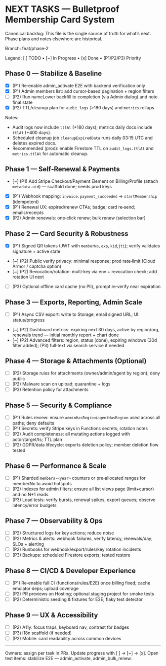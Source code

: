 # NEXT TASKS — Bulletproof Membership Card System

Canonical backlog: This file is the single source of truth for what’s next. Phase plans and notes elsewhere are historical.

Branch: feat/phase-2

Legend: [ ] TODO • [~] In Progress • [x] Done • (P1/P2/P3) Priority

## Phase 0 — Stabilize & Baseline
- [x] (P1) Re‑enable admin_activate E2E with backend verification only
- [x] (P1) Admin members list: add cursor‑based pagination + region filters
- [ ] (P2) Run nameLower backfill to completion (via Admin dialog) and note final state
- [x] (P2) TTL/cleanup plan for `audit_logs` (>180 days) and `metrics` rollups

Notes:
- Audit logs now include `ttlAt` (+180 days); metrics daily docs include `ttlAt` (+400 days).
- Scheduled cleanup job `cleanupExpiredData` runs daily 03:15 UTC and deletes expired docs.
- Recommended (prod): enable Firestore TTL on `audit_logs.ttlAt` and `metrics.ttlAt` for automatic cleanup.

## Phase 1 — Self‑Renewal & Payments
- [~] (P1) Add Stripe Checkout/Payment Element on Billing/Profile (attach `metadata.uid`) — scaffold done; needs prod keys
- [x] (P1) Webhook mapping: `invoice.payment_succeeded` → `startMembership` (idempotent)
- [x] (P1) Renewal UX: expired/renew CTAs; badge; card re‑send; emails/receipts
- [x] (P2) Admin renewals: one‑click renew; bulk renew (selection bar)

## Phase 2 — Card Security & Robustness
- [x] (P1) Signed QR tokens (JWT with `memberNo`, `exp`, `kid`,`jti`); verify validates signature + active state
- [~] (P2) Public verify privacy: minimal response; prod rate‑limit (Cloud Armor / captcha option)
- [~] (P2) Revocation/rotation: multi‑key via env + revocation check; add rotation UI next
- [ ] (P3) Optional offline card cache (no PII), prompt re‑verify near expiration

## Phase 3 — Exports, Reporting, Admin Scale
- [ ] (P1) Async CSV export: write to Storage, email signed URL; UI status/progress
- [~] (P2) Dashboard metrics: expiring next 30 days, active by region/org, renewals trend — initial monthly report + chart done
- [~] (P2) Advanced filters: region, status (done), expiring windows (30d filter added); (P3) full‑text via search service if needed

## Phase 4 — Storage & Attachments (Optional)
- [ ] (P2) Storage rules for attachments (owner/admin/agent by region); deny public
- [ ] (P2) Malware scan on upload; quarantine + logs
- [ ] (P3) Retention policy for attachments

## Phase 5 — Security & Compliance
- [ ] (P1) Rules review: ensure `adminHasRegion`/`agentHasRegion` used across all paths; deny defaults
- [ ] (P1) Secrets: verify Stripe keys in Functions secrets; rotation notes
- [ ] (P2) Audit completeness: all mutating actions logged with actor/target/ts; TTL plan
- [ ] (P2) GDPR/data lifecycle: exports deletion policy; member deletion flow tested

## Phase 6 — Performance & Scale
- [ ] (P1) Sharded `members-<year>` counters or pre‑allocated ranges for memberNo to avoid hotspots
- [ ] (P2) Indexes for admin filters; ensure all list views page (limit+cursor) and no N+1 reads
- [ ] (P3) Load tests: verify bursts, renewal spikes, export queues; observe latency/error budgets

## Phase 7 — Observability & Ops
- [ ] (P2) Structured logs for key actions; reduce noise
- [ ] (P2) Metrics & alerts: webhook failures, verify latency, renewals/day; SLOs + alerting
- [ ] (P2) Runbooks for webhook/export/rules/key rotation incidents
- [ ] (P3) Backups: scheduled Firestore exports; tested restore

## Phase 8 — CI/CD & Developer Experience
- [ ] (P1) Re‑enable full CI (functions/rules/E2E) once billing fixed; cache emulator deps; upload coverage
- [ ] (P2) PR previews on Hosting; optional staging project for smoke tests
- [ ] (P2) Deterministic seeding & fixtures for E2E; flaky test detector

## Phase 9 — UX & Accessibility
- [ ] (P2) A11y: focus traps, keyboard nav, contrast for badges
- [ ] (P3) i18n scaffold (if needed)
- [ ] (P2) Mobile: card readability across common devices

---

Owners: assign per task in PRs. Update progress with [ ] → [~] → [x].
Open test items: stabilize E2E — admin_activate, admin_bulk_renew.
